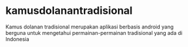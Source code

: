 # kamusdolanantradisional
Kamus dolanan tradisional merupakan aplikasi berbasis android yang berguna untuk mengetahui permainan-permainan tradisional yang ada di Indonesia
